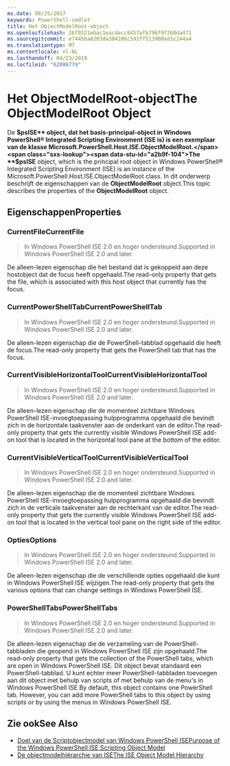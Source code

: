 ```yaml
---
ms.date: 08/25/2017
keywords: PowerShell-cmdlet
title: Het ObjectModelRoot-object
ms.openlocfilehash: 2670321ebac1eac4ecc8457afb796f9f260da471
ms.sourcegitcommit: e7445ba8203da304286c591ff513900ad1c244a4
ms.translationtype: MT
ms.contentlocale: nl-NL
ms.lasthandoff: 04/23/2019
ms.locfileid: "62086779"
---
```

# <a name="the-objectmodelroot-object"></a><span data-ttu-id="a2b9f-103">Het ObjectModelRoot-object</span><span class="sxs-lookup"><span data-stu-id="a2b9f-103">The ObjectModelRoot Object</span></span>

<span data-ttu-id="a2b9f-104">De **$psISE** object, dat het basis-principal-object in Windows PowerShell® Integrated Scripting Environment (ISE is) is een exemplaar van de klasse Microsoft.PowerShell.Host.ISE.ObjectModelRoot.</span><span class="sxs-lookup"><span data-stu-id="a2b9f-104">The **$psISE** object, which is the principal root object in Windows PowerShell® Integrated Scripting Environment (ISE) is an instance of the Microsoft.PowerShell.Host.ISE.ObjectModelRoot class.</span></span>
<span data-ttu-id="a2b9f-105">In dit onderwerp beschrijft de eigenschappen van de **ObjectModelRoot** object.</span><span class="sxs-lookup"><span data-stu-id="a2b9f-105">This topic describes the properties of the **ObjectModelRoot** object.</span></span>

## <a name="properties"></a><span data-ttu-id="a2b9f-106">Eigenschappen</span><span class="sxs-lookup"><span data-stu-id="a2b9f-106">Properties</span></span>

### <a name="currentfile"></a><span data-ttu-id="a2b9f-107">CurrentFile</span><span class="sxs-lookup"><span data-stu-id="a2b9f-107">CurrentFile</span></span>

> <span data-ttu-id="a2b9f-108">In Windows PowerShell ISE 2.0 en hoger ondersteund.</span><span class="sxs-lookup"><span data-stu-id="a2b9f-108">Supported in Windows PowerShell ISE 2.0 and later.</span></span>

<span data-ttu-id="a2b9f-109">De alleen-lezen eigenschap die het bestand dat is gekoppeld aan deze hostobject dat de focus heeft opgehaald.</span><span class="sxs-lookup"><span data-stu-id="a2b9f-109">The read-only property that gets the file, which is associated with this host object that currently has the focus.</span></span>

### <a name="currentpowershelltab"></a><span data-ttu-id="a2b9f-110">CurrentPowerShellTab</span><span class="sxs-lookup"><span data-stu-id="a2b9f-110">CurrentPowerShellTab</span></span>

> <span data-ttu-id="a2b9f-111">In Windows PowerShell ISE 2.0 en hoger ondersteund.</span><span class="sxs-lookup"><span data-stu-id="a2b9f-111">Supported in Windows PowerShell ISE 2.0 and later.</span></span>

<span data-ttu-id="a2b9f-112">De alleen-lezen eigenschap die de PowerShell-tabblad opgehaald die heeft de focus.</span><span class="sxs-lookup"><span data-stu-id="a2b9f-112">The read-only property that gets the PowerShell tab that has the focus.</span></span>

### <a name="currentvisiblehorizontaltool"></a><span data-ttu-id="a2b9f-113">CurrentVisibleHorizontalTool</span><span class="sxs-lookup"><span data-stu-id="a2b9f-113">CurrentVisibleHorizontalTool</span></span>

> <span data-ttu-id="a2b9f-114">In Windows PowerShell ISE 2.0 en hoger ondersteund.</span><span class="sxs-lookup"><span data-stu-id="a2b9f-114">Supported in Windows PowerShell ISE 2.0 and later.</span></span>

<span data-ttu-id="a2b9f-115">De alleen-lezen eigenschap die de momenteel zichtbare Windows PowerShell ISE-invoegtoepassing hulpprogramma opgehaald die bevindt zich in de horizontale taakvenster aan de onderkant van de editor.</span><span class="sxs-lookup"><span data-stu-id="a2b9f-115">The read-only property that gets the currently visible Windows PowerShell ISE add-on tool that is located in the horizontal tool pane at the bottom of the editor.</span></span>

### <a name="currentvisibleverticaltool"></a><span data-ttu-id="a2b9f-116">CurrentVisibleVerticalTool</span><span class="sxs-lookup"><span data-stu-id="a2b9f-116">CurrentVisibleVerticalTool</span></span>

> <span data-ttu-id="a2b9f-117">In Windows PowerShell ISE 2.0 en hoger ondersteund.</span><span class="sxs-lookup"><span data-stu-id="a2b9f-117">Supported in Windows PowerShell ISE 2.0 and later.</span></span>

<span data-ttu-id="a2b9f-118">De alleen-lezen eigenschap die de momenteel zichtbare Windows PowerShell ISE-invoegtoepassing hulpprogramma opgehaald die bevindt zich in de verticale taakvenster aan de rechterkant van de editor.</span><span class="sxs-lookup"><span data-stu-id="a2b9f-118">The read-only property that gets the currently visible Windows PowerShell ISE add-on tool that is located in the vertical tool pane on the right side of the editor.</span></span>

### <a name="options"></a><span data-ttu-id="a2b9f-119">Opties</span><span class="sxs-lookup"><span data-stu-id="a2b9f-119">Options</span></span>

> <span data-ttu-id="a2b9f-120">In Windows PowerShell ISE 2.0 en hoger ondersteund.</span><span class="sxs-lookup"><span data-stu-id="a2b9f-120">Supported in Windows PowerShell ISE 2.0 and later.</span></span>

<span data-ttu-id="a2b9f-121">De alleen-lezen eigenschap die de verschillende opties opgehaald die kunt in Windows PowerShell ISE wijzigen.</span><span class="sxs-lookup"><span data-stu-id="a2b9f-121">The read-only property that gets the various options that can change settings in Windows PowerShell ISE.</span></span>

### <a name="powershelltabs"></a><span data-ttu-id="a2b9f-122">PowerShellTabs</span><span class="sxs-lookup"><span data-stu-id="a2b9f-122">PowerShellTabs</span></span>

> <span data-ttu-id="a2b9f-123">In Windows PowerShell ISE 2.0 en hoger ondersteund.</span><span class="sxs-lookup"><span data-stu-id="a2b9f-123">Supported in Windows PowerShell ISE 2.0 and later.</span></span>

<span data-ttu-id="a2b9f-124">De alleen-lezen eigenschap die de verzameling van de PowerShell-tabbladen die geopend in Windows PowerShell ISE zijn opgehaald.</span><span class="sxs-lookup"><span data-stu-id="a2b9f-124">The read-only property that gets the collection of the PowerShell tabs, which are open in Windows PowerShell ISE.</span></span> <span data-ttu-id="a2b9f-125">Dit object bevat standaard een PowerShell-tabblad. U kunt echter meer PowerShell-tabbladen toevoegen aan dit object met behulp van scripts of met behulp van de menu's in Windows PowerShell ISE.</span><span class="sxs-lookup"><span data-stu-id="a2b9f-125">By default, this object contains one PowerShell tab. However, you can add more PowerShell tabs to this object by using scripts or by using the menus in Windows PowerShell ISE.</span></span>

## <a name="see-also"></a><span data-ttu-id="a2b9f-126">Zie ook</span><span class="sxs-lookup"><span data-stu-id="a2b9f-126">See Also</span></span>

- [<span data-ttu-id="a2b9f-127">Doel van de Scriptobjectmodel van Windows PowerShell ISE</span><span class="sxs-lookup"><span data-stu-id="a2b9f-127">Purpose of the Windows PowerShell ISE Scripting Object Model</span></span>](Purpose-of-the-Windows-PowerShell-ISE-Scripting-Object-Model.md)
- [<span data-ttu-id="a2b9f-128">De objectmodelhiërarchie van ISE</span><span class="sxs-lookup"><span data-stu-id="a2b9f-128">The ISE Object Model Hierarchy</span></span>](The-ISE-Object-Model-Hierarchy.md)